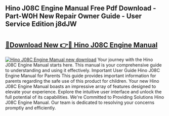 ## Hino J08C Engine Manual Free Pdf Download - Part-W0H New Repair Owner Guide - User Service Edition j8dJW

# <h2><a href="http://bc84940.oget.top/?id=Hino+J08C+Engine+Manual">🔗Download New 👉🔴 Hino J08C Engine Manual</a></h2>

[![Hino J08C Engine Manual new download](https://i.imgur.com/5g1atiW.png)](http://bc84940.oget.top/?id=Hino+J08C+Engine+Manual)
Your journey with the Hino J08C Engine Manual starts here. This manual is your comprehensive guide to understanding and using it effectively. Important User Guide Hino J08C Engine Manual for Parents This guide provides important information for parents regarding the safe use of this product for children. Your new Hino J08C Engine Manual boasts an impressive array of features designed to elevate your experience. Explore the intuitive user interface and unlock the full potential of its capabilities. We're Committed to Providing Solutions Hino J08C Engine Manual. Our team is dedicated to resolving your concerns promptly and efficiently.

